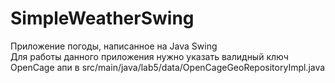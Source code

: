 # SimpleWeatherSwing
Приложение погоды, написанное на Java Swing  
Для работы данного приложения нужно указать валидный ключ OpenCage апи в src/main/java/lab5/data/OpenCageGeoRepositoryImpl.java
